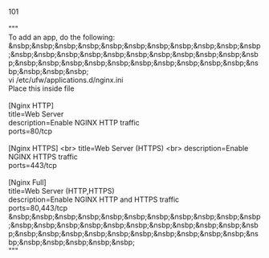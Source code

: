 101<br>
<br>
 """<br>
 To add an app, do the following:<br>
 &nsbp;&nsbp;&nsbp;&nsbp;&nsbp;&nsbp;&nsbp;&nsbp;&nsbp;&nsbp;&nsbp;&nsbp;&nsbp;&nsbp;&nsbp;&nsbp;&nsbp;&nsbp;&nsbp;&nsbp;&nsbp;&nsbp;&nsbp;&nsbp;&nsbp;&nsbp;&nsbp;&nsbp;&nsbp;&nsbp;&nsbp;&nsbp;&nsbp;&nsbp;&nsbp;&nsbp;<br>
 vi /etc/ufw/applications.d/nginx.ini<br>
 Place this inside file<br>
<br>
 [Nginx HTTP]<br>
 title=Web Server <br>
 description=Enable NGINX HTTP traffic<br>
 ports=80/tcp<br>
<br>
 [Nginx HTTPS] \<br>
 title=Web Server (HTTPS) \<br>
 description=Enable NGINX HTTPS traffic<br>
 ports=443/tcp<br>
<br>
 [Nginx Full]<br>
 title=Web Server (HTTP,HTTPS)<br>
 description=Enable NGINX HTTP and HTTPS traffic<br>
 ports=80,443/tcp<br>
 &nsbp;&nsbp;&nsbp;&nsbp;&nsbp;&nsbp;&nsbp;&nsbp;&nsbp;&nsbp;&nsbp;&nsbp;&nsbp;&nsbp;&nsbp;&nsbp;&nsbp;&nsbp;&nsbp;&nsbp;&nsbp;&nsbp;&nsbp;&nsbp;&nsbp;&nsbp;&nsbp;&nsbp;&nsbp;&nsbp;&nsbp;&nsbp;&nsbp;&nsbp;&nsbp;&nsbp;&nsbp;&nsbp;<br>
 """
